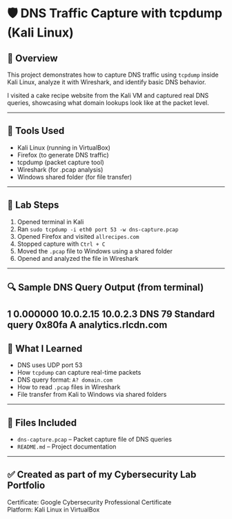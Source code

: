 # 🛡️ DNS Traffic Capture with tcpdump (Kali Linux)

## 📘 Overview

This project demonstrates how to capture DNS traffic using `tcpdump` inside Kali Linux, analyze it with Wireshark, and identify basic DNS behavior.

I visited a cake recipe website from the Kali VM and captured real DNS queries, showcasing what domain lookups look like at the packet level.

---

## 🧰 Tools Used

- Kali Linux (running in VirtualBox)
- Firefox (to generate DNS traffic)
- tcpdump (packet capture tool)
- Wireshark (for .pcap analysis)
- Windows shared folder (for file transfer)

---

## 🧪 Lab Steps

1. Opened terminal in Kali
2. Ran `sudo tcpdump -i eth0 port 53 -w dns-capture.pcap`
3. Opened Firefox and visited `allrecipes.com`
4. Stopped capture with `Ctrl + C`
5. Moved the `.pcap` file to Windows using a shared folder
6. Opened and analyzed the file in Wireshark

---

## 🔍 Sample DNS Query Output (from terminal)
  
1	0.000000	10.0.2.15	10.0.2.3	DNS	79	Standard query 0x80fa A analytics.rlcdn.com
---

## 🎯 What I Learned

- DNS uses UDP port 53
- How `tcpdump` can capture real-time packets
- DNS query format: `A? domain.com`
- How to read `.pcap` files in Wireshark
- File transfer from Kali to Windows via shared folders

---

## 📁 Files Included

- `dns-capture.pcap` – Packet capture file of DNS queries
- `README.md` – Project documentation

---

## ✅ Created as part of my Cybersecurity Lab Portfolio

Certificate: Google Cybersecurity Professional Certificate  
Platform: Kali Linux in VirtualBox


